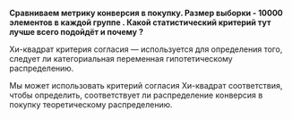 **Сравниваем метрику конверсия в покупку. Размер выборки - 10000 элементов в каждой группе . Какой статистический критерий тут лучше всего подойдёт и почему ?**

Хи-квадрат критерия согласия — используется для определения того, следует ли категориальная переменная гипотетическому распределению.

Мы может использовать критерий согласия Хи-квадрат соответствия, чтобы определить, соответствует ли распределение конверсия в покупку теоретическому распределению.

